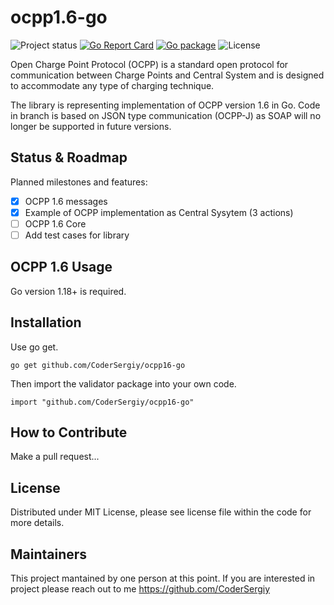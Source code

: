ocpp1.6-go
=================
![Project status](https://img.shields.io/badge/version-0.1.1-green.svg)
[![Go Report Card](https://goreportcard.com/badge/github.com/CoderSergiy/ocpp16-go)](https://goreportcard.com/report/github.com/CoderSergiy/ocpp16-go)
[![Go package](https://github.com/CoderSergiy/ocpp16-go/actions/workflows/go.yml/badge.svg?branch=main&event=push)](https://github.com/CoderSergiy/ocpp16-go/actions/workflows/go.yml)
![License](https://img.shields.io/dub/l/vibe-d.svg)

Open Charge Point Protocol (OCPP) is a standard open protocol for communication between Charge Points and Central System and is designed to accommodate any type of charging technique. 

The library is representing implementation of OCPP version 1.6 in Go.
Code in branch is based on JSON type communication (OCPP-J) as SOAP will no longer be supported in future versions.

## Status & Roadmap

Planned milestones and features:

- [x] OCPP 1.6 messages
- [x] Example of OCPP implementation as Central Sysytem (3 actions)
- [ ] OCPP 1.6 Core
- [ ] Add test cases for library

## OCPP 1.6 Usage

Go version 1.18+ is required.

Installation
------------

Use go get.

	go get github.com/CoderSergiy/ocpp16-go

Then import the validator package into your own code.

	import "github.com/CoderSergiy/ocpp16-go"


How to Contribute
------

Make a pull request...

License
-------
Distributed under MIT License, please see license file within the code for more details.

Maintainers
-----------
This project mantained by one person at this point.
If you are interested in project please reach out to me https://github.com/CoderSergiy
